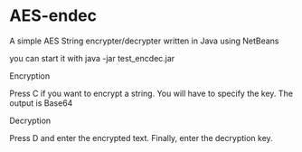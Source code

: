 AES-endec
=========

A simple AES String encrypter/decrypter written in Java using NetBeans

you can start it with java -jar test_encdec.jar

Encryption

Press C if you want to encrypt a string. 
You will have to specify the key.
The output is Base64

Decryption

Press D and enter the encrypted text.
Finally, enter the decryption key.
